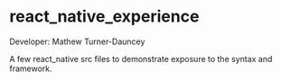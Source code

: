 # react_native_experience

Developer: Mathew Turner-Dauncey

A few react_native src files to demonstrate exposure to the syntax and framework.
